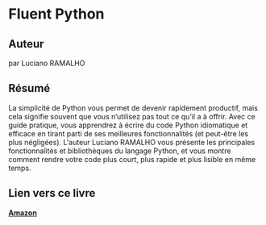 # Fluent Python

## Auteur

par Luciano RAMALHO

## Résumé

La simplicité de Python vous permet de devenir rapidement productif, mais cela signifie souvent que vous n’utilisez pas tout ce qu’il a à offrir. Avec ce guide pratique, vous apprendrez à écrire du code Python idiomatique et efficace en tirant parti de ses meilleures fonctionnalités (et peut-être les plus négligées). L'auteur Luciano RAMALHO vous présente les principales fonctionnalités et bibliothèques du langage Python, et vous montre comment rendre votre code plus court, plus rapide et plus lisible en même temps.

## Lien vers ce livre

**[Amazon](https://www.amazon.fr/Fluent-Python-Luciano-Ramalho/dp/1491946008)**
